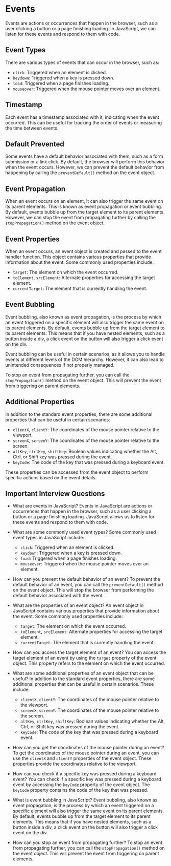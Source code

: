 # Events

Events are actions or occurrences that happen in the browser, such as a user clicking a button or a page finishing loading. In JavaScript, we can listen for these events and respond to them with code.

## Event Types

There are various types of events that can occur in the browser, such as:

- `click`: Triggered when an element is clicked.
- `keydown`: Triggered when a key is pressed down.
- `load`: Triggered when a page finishes loading.
- `mouseover`: Triggered when the mouse pointer moves over an element.

## Timestamp

Each event has a timestamp associated with it, indicating when the event occurred. This can be useful for tracking the order of events or measuring the time between events.

## Default Prevented

Some events have a default behavior associated with them, such as a form submission or a link click. By default, the browser will perform this behavior when the event occurs. However, we can prevent the default behavior from happening by calling the `preventDefault()` method on the event object.

## Event Propagation

When an event occurs on an element, it can also trigger the same event on its parent elements. This is known as event propagation or event bubbling. By default, events bubble up from the target element to its parent elements. However, we can stop the event from propagating further by calling the `stopPropagation()` method on the event object.



## Event Properties

When an event occurs, an event object is created and passed to the event handler function. This object contains various properties that provide information about the event. Some commonly used properties include:

- `target`: The element on which the event occurred.
- `toElement`, `srcElement`: Alternate properties for accessing the target element.
- `currentTarget`: The element that is currently handling the event.

## Event Bubbling

Event bubbling, also known as event propagation, is the process by which an event triggered on a specific element will also trigger the same event on its parent elements. By default, events bubble up from the target element to its parent elements. This means that if you have nested elements, such as a button inside a div, a click event on the button will also trigger a click event on the div.

Event bubbling can be useful in certain scenarios, as it allows you to handle events at different levels of the DOM hierarchy. However, it can also lead to unintended consequences if not properly managed.

To stop an event from propagating further, you can call the `stopPropagation()` method on the event object. This will prevent the event from triggering on parent elements.

## Additional Properties

In addition to the standard event properties, there are some additional properties that can be useful in certain scenarios:

- `clientX`, `clientY`: The coordinates of the mouse pointer relative to the viewport.
- `screenX`, `screenY`: The coordinates of the mouse pointer relative to the screen.
- `altKey`, `ctrlKey`, `shiftKey`: Boolean values indicating whether the Alt, Ctrl, or Shift key was pressed during the event.
- `keyCode`: The code of the key that was pressed during a keyboard event.

These properties can be accessed from the event object to perform specific actions based on the event details.

## Important Interview Questions

- What are events in JavaScript?
    Events in JavaScript are actions or occurrences that happen in the browser, such as a user clicking a button or a page finishing loading. JavaScript allows us to listen for these events and respond to them with code.

- What are some commonly used event types?
    Some commonly used event types in JavaScript include:
    - `click`: Triggered when an element is clicked.
    - `keydown`: Triggered when a key is pressed down.
    - `load`: Triggered when a page finishes loading.
    - `mouseover`: Triggered when the mouse pointer moves over an element.

- How can you prevent the default behavior of an event?
    To prevent the default behavior of an event, you can call the `preventDefault()` method on the event object. This will stop the browser from performing the default behavior associated with the event.

- What are the properties of an event object?
    An event object in JavaScript contains various properties that provide information about the event. Some commonly used properties include:
    - `target`: The element on which the event occurred.
    - `toElement`, `srcElement`: Alternate properties for accessing the target element.
    - `currentTarget`: The element that is currently handling the event.

- How can you access the target element of an event?
    You can access the target element of an event by using the `target` property of the event object. This property refers to the element on which the event occurred.

- What are some additional properties of an event object that can be useful?
    In addition to the standard event properties, there are some additional properties that can be useful in certain scenarios. These include:
    - `clientX`, `clientY`: The coordinates of the mouse pointer relative to the viewport.
    - `screenX`, `screenY`: The coordinates of the mouse pointer relative to the screen.
    - `altKey`, `ctrlKey`, `shiftKey`: Boolean values indicating whether the Alt, Ctrl, or Shift key was pressed during the event.
    - `keyCode`: The code of the key that was pressed during a keyboard event.

- How can you get the coordinates of the mouse pointer during an event?
    To get the coordinates of the mouse pointer during an event, you can use the `clientX` and `clientY` properties of the event object. These properties provide the coordinates relative to the viewport.

- How can you check if a specific key was pressed during a keyboard event?
    You can check if a specific key was pressed during a keyboard event by accessing the `keyCode` property of the event object. The `keyCode` property contains the code of the key that was pressed.

- What is event bubbling in JavaScript?
    Event bubbling, also known as event propagation, is the process by which an event triggered on a specific element will also trigger the same event on its parent elements. By default, events bubble up from the target element to its parent elements. This means that if you have nested elements, such as a button inside a div, a click event on the button will also trigger a click event on the div.

- How can you stop an event from propagating further?
    To stop an event from propagating further, you can call the `stopPropagation()` method on the event object. This will prevent the event from triggering on parent elements.
